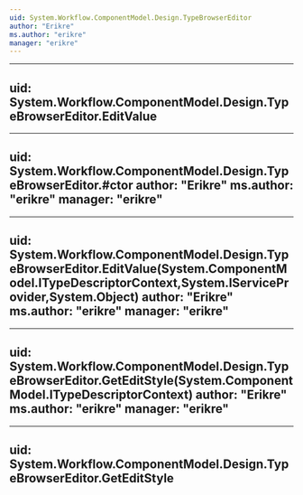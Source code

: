 ```yaml
---
uid: System.Workflow.ComponentModel.Design.TypeBrowserEditor
author: "Erikre"
ms.author: "erikre"
manager: "erikre"
---
```


---
uid: System.Workflow.ComponentModel.Design.TypeBrowserEditor.EditValue
---

---
uid: System.Workflow.ComponentModel.Design.TypeBrowserEditor.#ctor
author: "Erikre"
ms.author: "erikre"
manager: "erikre"
---

---
uid: System.Workflow.ComponentModel.Design.TypeBrowserEditor.EditValue(System.ComponentModel.ITypeDescriptorContext,System.IServiceProvider,System.Object)
author: "Erikre"
ms.author: "erikre"
manager: "erikre"
---

---
uid: System.Workflow.ComponentModel.Design.TypeBrowserEditor.GetEditStyle(System.ComponentModel.ITypeDescriptorContext)
author: "Erikre"
ms.author: "erikre"
manager: "erikre"
---

---
uid: System.Workflow.ComponentModel.Design.TypeBrowserEditor.GetEditStyle
---
